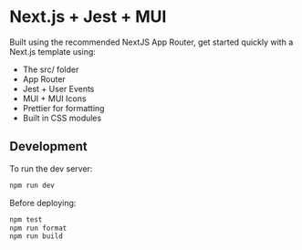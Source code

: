 # Next.js + Jest + MUI

Built using the recommended NextJS App Router, get started quickly with a Next.js template using:

- The src/ folder
- App Router
- Jest + User Events
- MUI + MUI Icons
- Prettier for formatting
- Built in CSS modules

## Development

To run the dev server:

```bash
npm run dev
```

Before deploying:

```bash
npm test
npm run format
npm run build
```
